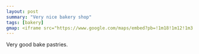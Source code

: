 ```yaml
---
layout: post
summary: "Very nice bakery shop"
tags: [bakery]
gmap: <iframe src="https://www.google.com/maps/embed?pb=!1m18!1m12!1m3!1d3908.7931840325596!2d104.9267817123412!3d11.56667884406971!2m3!1f0!2f0!3f0!3m2!1i1024!2i768!4f13.1!3m3!1m2!1s0x310951a93bec8b31%3A0x7a71bfa5e767f950!2sTatie&#39;s%20Phnom%20Penh!5e0!3m2!1sen!2skh!4v1720513102771!5m2!1sen!2skh" width="600" height="450" style="border:0;" allowfullscreen="" loading="lazy" referrerpolicy="no-referrer-when-downgrade"></iframe>
---
```


Very good bake pastries.
